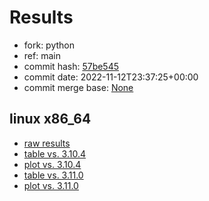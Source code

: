 # Results

- fork: python
- ref: main
- commit hash: [57be545](https://github.com/python/cpython/commit/57be545)
- commit date: 2022-11-12T23:37:25+00:00
- commit merge base: [None](https://github.com/python/cpython/commit/None)

## linux x86_64

- [raw results](bm-20221112-linux-x86_64-python-main-3.12.0a2%2B-57be545.json)
- [table vs. 3.10.4](bm-20221112-linux-x86_64-python-main-3.12.0a2%2B-57be545-vs-3.10.4.md)
- [plot vs. 3.10.4](bm-20221112-linux-x86_64-python-main-3.12.0a2%2B-57be545-vs-3.10.4.png)
- [table vs. 3.11.0](bm-20221112-linux-x86_64-python-main-3.12.0a2%2B-57be545-vs-3.11.0.md)
- [plot vs. 3.11.0](bm-20221112-linux-x86_64-python-main-3.12.0a2%2B-57be545-vs-3.11.0.png)

